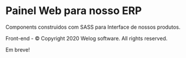 # Painel Web para nosso ERP

Components construidos com SASS para Interface de nossos produtos.


Front-end  - © Copyright 2020 Welog software. All rights reserved.

Em breve!
